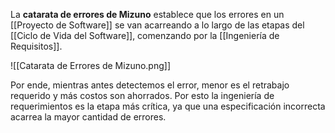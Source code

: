 La **catarata de errores de Mizuno** establece que los errores en un [[Proyecto de Software]] se van acarreando a lo largo de las etapas del [[Ciclo de Vida del Software]], comenzando por la [[Ingeniería de Requisitos]].

![[Catarata de Errores de Mizuno.png]]

Por ende, mientras antes detectemos el error, menor es el retrabajo requerido y más costos son ahorrados. Por esto la ingeniería de requerimientos es la etapa más crítica, ya que una especificación incorrecta acarrea la mayor cantidad de errores.
